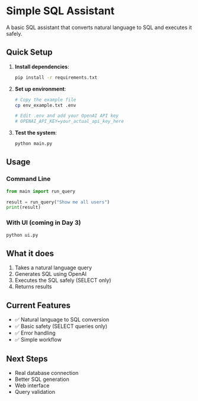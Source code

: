 # Simple SQL Assistant

A basic SQL assistant that converts natural language to SQL and executes it safely.

## Quick Setup

1. **Install dependencies**:
   ```bash
   pip install -r requirements.txt
   ```

2. **Set up environment**:
   ```bash
   # Copy the example file
   cp env_example.txt .env
   
   # Edit .env and add your OpenAI API key
   # OPENAI_API_KEY=your_actual_api_key_here
   ```

3. **Test the system**:
   ```bash
   python main.py
   ```

## Usage

### Command Line
```python
from main import run_query

result = run_query("Show me all users")
print(result)
```

### With UI (coming in Day 3)
```bash
python ui.py
```

## What it does

1. Takes a natural language query
2. Generates SQL using OpenAI
3. Executes the SQL safely (SELECT only)
4. Returns results

## Current Features

- ✅ Natural language to SQL conversion
- ✅ Basic safety (SELECT queries only)
- ✅ Error handling
- ✅ Simple workflow

## Next Steps

- Real database connection
- Better SQL generation
- Web interface
- Query validation
